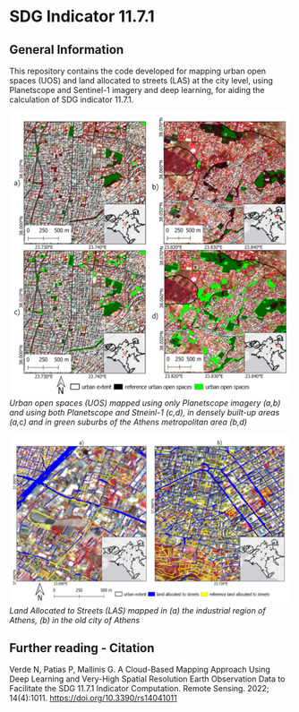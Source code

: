 # SDG Indicator 11.7.1

## General Information
This repository contains the code developed for mapping urban open spaces (UOS) and land allocated to streets (LAS) at the city level, using Planetscope and Sentinel-1 imagery and deep learning, for aiding the calculation of SDG indicator 11.7.1.

![alt text](https://github.com/n-verde/Indicator_11.7.1/blob/main/images/remotesensing-14-01011-g007.png?raw=true)
*Urban open spaces (UOS) mapped using only Planetscope imagery (a,b) and using both Planetscope and Stneinl-1 (c,d), in densely built-up areas (a,c) and in green suburbs of the Athens metropolitan area (b,d)*

![alt text](https://github.com/n-verde/Indicator_11.7.1/blob/main/images/remotesensing-14-01011-g008.webp?raw=true)
*Land Allocated to Streets (LAS) mapped in (a) the industrial region of Athens, (b) in the old city of Athens*

## Further reading - Citation
Verde N, Patias P, Mallinis G. A Cloud-Based Mapping Approach Using Deep Learning and Very-High Spatial Resolution Earth Observation Data to Facilitate the SDG 11.7.1 Indicator Computation. Remote Sensing. 2022; 14(4):1011. https://doi.org/10.3390/rs14041011 
